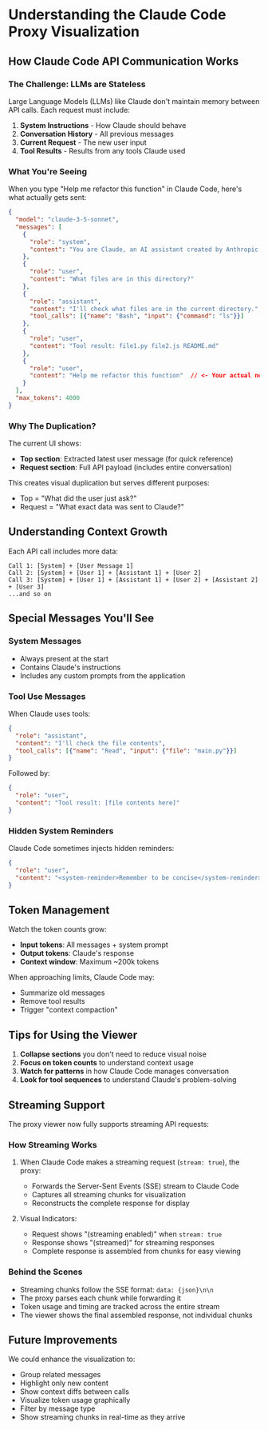 # Understanding the Claude Code Proxy Visualization

## How Claude Code API Communication Works

### The Challenge: LLMs are Stateless

Large Language Models (LLMs) like Claude don't maintain memory between API calls. Each request must include:

1. **System Instructions** - How Claude should behave
2. **Conversation History** - All previous messages
3. **Current Request** - The new user input
4. **Tool Results** - Results from any tools Claude used

### What You're Seeing

When you type "Help me refactor this function" in Claude Code, here's what actually gets sent:

```json
{
  "model": "claude-3-5-sonnet",
  "messages": [
    {
      "role": "system",
      "content": "You are Claude, an AI assistant created by Anthropic..."
    },
    {
      "role": "user",
      "content": "What files are in this directory?"
    },
    {
      "role": "assistant",
      "content": "I'll check what files are in the current directory.",
      "tool_calls": [{"name": "Bash", "input": {"command": "ls"}}]
    },
    {
      "role": "user",
      "content": "Tool result: file1.py file2.js README.md"
    },
    {
      "role": "user",
      "content": "Help me refactor this function"  // <- Your actual new message
    }
  ],
  "max_tokens": 4000
}
```

### Why The Duplication?

The current UI shows:
- **Top section**: Extracted latest user message (for quick reference)
- **Request section**: Full API payload (includes entire conversation)

This creates visual duplication but serves different purposes:
- Top = "What did the user just ask?"
- Request = "What exact data was sent to Claude?"

## Understanding Context Growth

Each API call includes more data:

```
Call 1: [System] + [User Message 1]
Call 2: [System] + [User 1] + [Assistant 1] + [User 2]
Call 3: [System] + [User 1] + [Assistant 1] + [User 2] + [Assistant 2] + [User 3]
...and so on
```

## Special Messages You'll See

### System Messages
- Always present at the start
- Contains Claude's instructions
- Includes any custom prompts from the application

### Tool Use Messages
When Claude uses tools:
```json
{
  "role": "assistant",
  "content": "I'll check the file contents",
  "tool_calls": [{"name": "Read", "input": {"file": "main.py"}}]
}
```

Followed by:
```json
{
  "role": "user",
  "content": "Tool result: [file contents here]"
}
```

### Hidden System Reminders
Claude Code sometimes injects hidden reminders:
```json
{
  "role": "user",
  "content": "<system-reminder>Remember to be concise</system-reminder>"
}
```

## Token Management

Watch the token counts grow:
- **Input tokens**: All messages + system prompt
- **Output tokens**: Claude's response
- **Context window**: Maximum ~200k tokens

When approaching limits, Claude Code may:
- Summarize old messages
- Remove tool results
- Trigger "context compaction"

## Tips for Using the Viewer

1. **Collapse sections** you don't need to reduce visual noise
2. **Focus on token counts** to understand context usage
3. **Watch for patterns** in how Claude Code manages conversation
4. **Look for tool sequences** to understand Claude's problem-solving

## Streaming Support

The proxy viewer now fully supports streaming API requests:

### How Streaming Works
1. When Claude Code makes a streaming request (`stream: true`), the proxy:
   - Forwards the Server-Sent Events (SSE) stream to Claude Code
   - Captures all streaming chunks for visualization
   - Reconstructs the complete response for display

2. Visual Indicators:
   - Request shows "(streaming enabled)" when `stream: true`
   - Response shows "(streamed)" for streaming responses
   - Complete response is assembled from chunks for easy viewing

### Behind the Scenes
- Streaming chunks follow the SSE format: `data: {json}\n\n`
- The proxy parses each chunk while forwarding it
- Token usage and timing are tracked across the entire stream
- The viewer shows the final assembled response, not individual chunks

## Future Improvements

We could enhance the visualization to:
- Group related messages
- Highlight only new content
- Show context diffs between calls
- Visualize token usage graphically
- Filter by message type
- Show streaming chunks in real-time as they arrive
